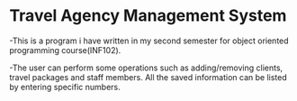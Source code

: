 # Travel Agency Management System

-This is a program i have written in my second semester for object oriented programming course(INF102).

-The user can perform some operations such as adding/removing clients, travel packages and staff members. All the saved information can be listed by entering specific numbers.
